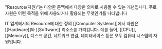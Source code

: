 "Resource(자원)"는 다양한 문맥에서 다양한 의미로 사용될 수 있는 개념입니다. 주로 자원은 어떤 목적을 위해 사용되거나 활용되는 무엇인가를 나타냅니다

IT 업계에서의 Resource에 대한 정의
[[Computer Systems]]에서 자원은 [[Hardware]]와 [[Software]] 리소스를 가리킵니다.
예를 들어, [[CPU]], [[Memory]], 디스크 공간, 네트워크 연결, 데이터베이스 등은 모두 컴퓨터 시스템의 자원입니다.